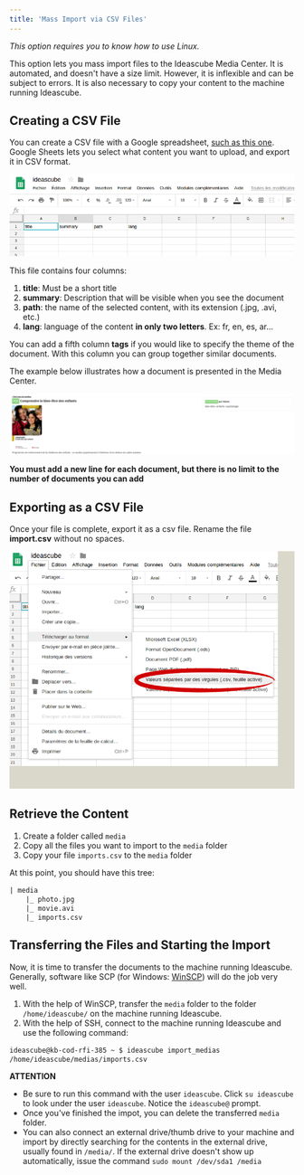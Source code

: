 ```yaml
---
title: 'Mass Import via CSV Files'
---
```


_This option requires you to know how to use Linux._

This option lets you mass import files to the Ideascube Media Center.  It is automated, and doesn't have a size limit.  However, it is inflexible and can be subject to errors.  It is also necessary to copy your content to the machine running Ideascube.

## Creating a CSV File

You can create a CSV file with a Google spreadsheet, [such as this one](https://docs.google.com/spreadsheets/d/1G9DqmYVnWkHVZBjcT-OjIRyAffx2sWSekoPf6uGYUPk/edit#gid=0).  Google Sheets lets you select what content you want to upload, and export it in CSV format.

![](1.png)

This file contains four columns:

1. **title**: Must be a short title
2. **summary**: Description that will be visible when you see the document
3. **path**: the name of the selected content, with its extension \(.jpg, .avi, etc.\)
4. **lang**: language of the content **in only two letters**.  Ex: fr, en, es, ar...

You can add a fifth column **tags** if you would like to specify the theme of the document.  With this column you can group together similar documents.

The example below illustrates how a document is presented in the Media Center.

![](2.png)

**You must add a new line for each document, but there is no limit to the number of documents you can add**

## Exporting as a CSV File

Once your file is complete, export it as a csv file.  Rename the file **import.csv** without no spaces. 

![](3.png)

## Retrieve the Content

1. Create a folder called `media` 
2. Copy all the files you want to import to the `media` folder 
3. Copy your file `imports.csv` to the `media` folder 

At this point, you should have this tree:

```
| media
	|_ photo.jpg
	|_ movie.avi
	|_ imports.csv
```

## Transferring the Files and Starting the Import

Now, it is time to transfer the documents to the machine running Ideascube.  Generally, software like SCP (for Windows: [WinSCP](https://winscp.net/eng/download.php)) will do the job very well.

1. With the help of WinSCP, transfer the `media` folder to the folder `/home/ideascube/` on the machine running Ideascube.
2. With the help of SSH, connect to the machine running Ideascube and use the following command:

```
ideascube@kb-cod-rfi-385 ~ $ ideascube import_medias /home/ideascube/medias/imports.csv
```

**ATTENTION**

* Be sure to run this command with the user `ideascube`.  Click `su ideascube` to look under the user `ideascube`.  Notice the `ideascube@` prompt.  
* Once you've finished the impot, you can delete the transferred `media` folder.
* You can also connect an external drive/thumb drive to your machine and import by directly searching for the contents in the external drive, usually found in `/media/`.  If the external drive doesn't show up automatically, issue the command `sudo mount /dev/sda1 /media`



